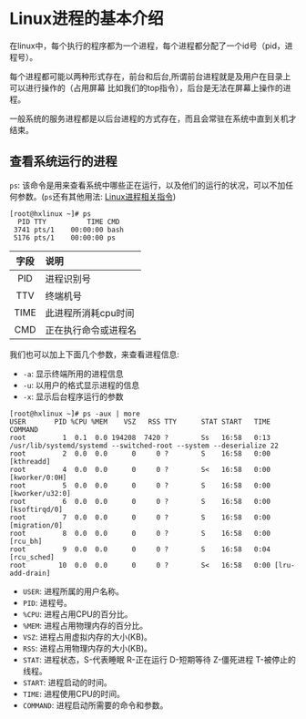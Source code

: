 # Linux进程的基本介绍
在linux中，每个执行的程序都为一个进程，每个进程都分配了一个id号（pid，进程号）。

每个进程都可能以两种形式存在，前台和后台,所谓前台进程就是及用户在目录上可以进行操作的（占用屏幕 比如我们的top指令），后台是无法在屏幕上操作的进程。

一般系统的服务进程都是以后台进程的方式存在，而且会常驻在系统中直到关机才结束。

## 查看系统运行的进程

`ps`: 该命令是用来查看系统中哪些正在运行，以及他们的运行的状况，可以不加任何参数。(`ps`还有其他用法: [Linux进程相关指令](../002-Linux进程相关指令/index.md))

```Shell
[root@hxlinux ~]# ps
  PID TTY          TIME CMD
 3741 pts/1    00:00:00 bash
 5176 pts/1    00:00:00 ps
```

|字段|说明|
|:-:|:--|
|PID|进程识别号|
|TTV|终端机号|
|TIME|此进程所消耗cpu时间|
|CMD|正在执行命令或进程名|

我们也可以加上下面几个参数，来查看进程信息:

- `-a`: 显示终端所用的进程信息
- `-u`: 以用户的格式显示进程的信息
- `-x`: 显示后台程序运行的参数

```Shell
[root@hxlinux ~]# ps -aux | more 
USER       PID %CPU %MEM    VSZ   RSS TTY      STAT START   TIME COMMAND
root         1  0.1  0.0 194208  7420 ?        Ss   16:58   0:13 /usr/lib/systemd/systemd --switched-root --system --deserialize 22
root         2  0.0  0.0      0     0 ?        S    16:58   0:00 [kthreadd]
root         4  0.0  0.0      0     0 ?        S<   16:58   0:00 [kworker/0:0H]
root         5  0.0  0.0      0     0 ?        S    16:58   0:00 [kworker/u32:0]
root         6  0.0  0.0      0     0 ?        S    16:58   0:00 [ksoftirqd/0]
root         7  0.0  0.0      0     0 ?        S    16:58   0:00 [migration/0]
root         8  0.0  0.0      0     0 ?        S    16:58   0:00 [rcu_bh]
root         9  0.0  0.0      0     0 ?        S    16:58   0:04 [rcu_sched]
root        10  0.0  0.0      0     0 ?        S<   16:58   0:00 [lru-add-drain]
```

- `USER`: 进程所属的用户名称。
- `PID`: 进程号。
- `%CPU`: 进程占用CPU的百分比。
- `%MEM`: 进程占用物理内存的百分比。
- `VSZ`: 进程占用虚拟内存的大小(KB)。
- `RSS`: 进程占用物理内存的大小(KB)。
- `STAT`: 进程状态，S-代表睡眠 R-正在运行 D-短期等待 Z-僵死进程 T-被停止的线程。
- `START`: 进程启动的时间。
- `TIME`: 进程使用CPU的时间。
- `COMMAND`: 进程启动所需要的命令和参数。
